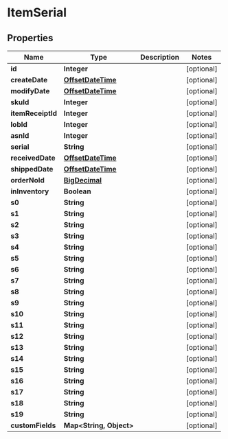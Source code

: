 
# ItemSerial

## Properties
Name | Type | Description | Notes
------------ | ------------- | ------------- | -------------
**id** | **Integer** |  |  [optional]
**createDate** | [**OffsetDateTime**](OffsetDateTime.md) |  |  [optional]
**modifyDate** | [**OffsetDateTime**](OffsetDateTime.md) |  |  [optional]
**skuId** | **Integer** |  |  [optional]
**itemReceiptId** | **Integer** |  |  [optional]
**lobId** | **Integer** |  |  [optional]
**asnId** | **Integer** |  |  [optional]
**serial** | **String** |  |  [optional]
**receivedDate** | [**OffsetDateTime**](OffsetDateTime.md) |  |  [optional]
**shippedDate** | [**OffsetDateTime**](OffsetDateTime.md) |  |  [optional]
**orderNoId** | [**BigDecimal**](BigDecimal.md) |  |  [optional]
**inInventory** | **Boolean** |  |  [optional]
**s0** | **String** |  |  [optional]
**s1** | **String** |  |  [optional]
**s2** | **String** |  |  [optional]
**s3** | **String** |  |  [optional]
**s4** | **String** |  |  [optional]
**s5** | **String** |  |  [optional]
**s6** | **String** |  |  [optional]
**s7** | **String** |  |  [optional]
**s8** | **String** |  |  [optional]
**s9** | **String** |  |  [optional]
**s10** | **String** |  |  [optional]
**s11** | **String** |  |  [optional]
**s12** | **String** |  |  [optional]
**s13** | **String** |  |  [optional]
**s14** | **String** |  |  [optional]
**s15** | **String** |  |  [optional]
**s16** | **String** |  |  [optional]
**s17** | **String** |  |  [optional]
**s18** | **String** |  |  [optional]
**s19** | **String** |  |  [optional]
**customFields** | **Map&lt;String, Object&gt;** |  |  [optional]



